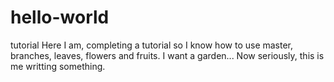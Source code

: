 # hello-world
tutorial
Here I am, completing a tutorial so I know how to use master, branches, leaves, flowers and fruits. I want a garden... Now seriously, this is me writting something. 
